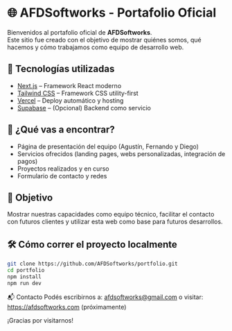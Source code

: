 # 🌐 AFDSoftworks - Portafolio Oficial

Bienvenidos al portafolio oficial de **AFDSoftworks**.  
Este sitio fue creado con el objetivo de mostrar quiénes somos, qué hacemos y cómo trabajamos como equipo de desarrollo web.

## 🚀 Tecnologías utilizadas

- [Next.js](https://nextjs.org/) – Framework React moderno
- [Tailwind CSS](https://tailwindcss.com/) – Framework CSS utility-first
- [Vercel](https://vercel.com/) – Deploy automático y hosting
- [Supabase](https://supabase.com/) – (Opcional) Backend como servicio

## 💼 ¿Qué vas a encontrar?

- Página de presentación del equipo (Agustín, Fernando y Diego)
- Servicios ofrecidos (landing pages, webs personalizadas, integración de pagos)
- Proyectos realizados y en curso
- Formulario de contacto y redes

## 📌 Objetivo

Mostrar nuestras capacidades como equipo técnico, facilitar el contacto con futuros clientes y utilizar esta web como base para futuros desarrollos.

## 🛠 Cómo correr el proyecto localmente

```bash
git clone https://github.com/AFDSoftworks/portfolio.git
cd portfolio
npm install
npm run dev
```

📬 Contacto
Podés escribirnos a: afdsoftworks@gmail.com
o visitar: https://afdsoftworks.com (próximamente)

¡Gracias por visitarnos!
